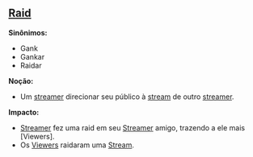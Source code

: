 ## [Raid](Raid)

**Sinônimos:**
* Gank
* Gankar
* Raidar

**Noção:**
* Um [streamer](Streamer) direcionar seu público à [stream](Stream) de outro [streamer](Streamer).

**Impacto:**
* [Streamer](Streamer) fez uma raid em seu [Streamer](Streamer) amigo, trazendo a ele mais [Viewers].
* Os [Viewers](Viewer) raidaram uma [Stream](Stream).   